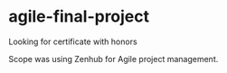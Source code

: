 # agile-final-project
Looking for certificate with honors

Scope was using Zenhub for Agile project management.
